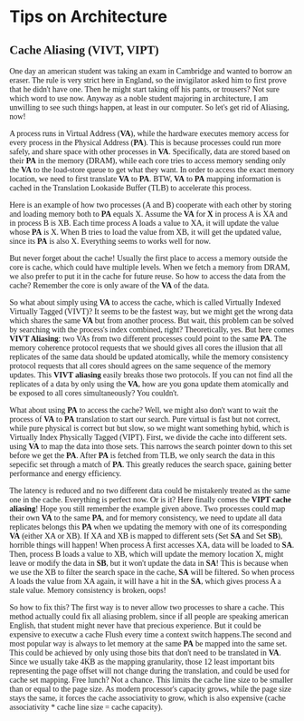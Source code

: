 # Tips on Architecture
<span style="font-family: 'Lucida Console';">

## Cache Aliasing (VIVT, VIPT)
One day an american student was taking an exam in Cambridge and wanted to borrow an eraser. The rule is very
strict here in England, so the invigilator asked him to first prove that he didn't have one. Then he might start
taking off his pants, or trousers? Not sure which word to use now. Anyway as a noble student majoring in
architecture, I am unwilling to see such things happen, at least in our computer. So let's get rid of Aliasing,
now!

A process runs in Virtual Address (**VA**), while the hardware executes memory access for every process in the
Physical Address (**PA**). This is because processes could run more safely, and share space with other processes
in **VA**. Specifically, data are stored based on their **PA** in the memory (DRAM), while each core tries to
access memory sending only the **VA** to the load-store queue to get what they want. In order to access the exact
memory location, we need to first translate **VA** to **PA**. BTW, **VA** to **PA** mapping information is cached
in the Translation Lookaside Buffer (TLB) to accelerate this process.

Here is an example of how two processes (A and B) cooperate with each other by storing and loading memory both to
**PA** equals X. Assume the **VA** for **X** in process A is XA and in process B is XB. Each time process A loads
a value to XA, it will update the value whose **PA** is X. When B tries to load the value from XB, it will
get the updated value, since its **PA** is also X. Everything seems to works well for now.

But never forget about the cache! Usually the first place to access a memory outside the core is cache, which could
have multiple levels. When we fetch a memory from DRAM, we also prefer to put it in the cache for future reuse.
So how to access the data from the cache? Remember the core is only aware of the **VA** of the data.

So what about simply using **VA** to access the cache, which is called Virtually Indexed Virtually Tagged (VIVT)?
It seems to be the fastest way, but we might get the wrong data which shares the same **VA** but from another
process. But wait, this problem can be solved by searching with the process's index combined, right?
Theoretically, yes. But here comes **VIVT Aliasing**: two VAs from two different processes could point to the same
**PA**. The memory coherence protocol requests that we should gives all cores the illusion that all replicates of
the same data should be updated atomically, while the memory consistency protocol requests that all cores should
agrees on the same sequence of the memory updates. This **VIVT aliasing** easily breaks those two protocols. 
If you can not find all the replicates of a data by only using the **VA**, how are you gona update them atomically
and be exposed to all cores simultaneously? You couldn't.

What about using **PA** to access the cache? Well, we might also don't want to wait the process of **VA** to
**PA** translation to start our search. Pure virtual is fast but not correct, while pure physical is correct but
but slow, so we might want something hybid, which is Virtually Index Physically Tagged (VIPT). First, we divide
the cache into different sets. using **VA** to map the data into those sets. This narrows the search pointer down
to this set before we get the **PA**. After **PA** is fetched from TLB, we only search the data in this sepecific set through a match of **PA**. This greatly reduces the search space, gaining better performance and energy efficiency.

The latency is reduced and no two different data could be mistakenly treated as the same one in the cache.
Everything is perfect now. Or is it? Here finally comes the **VIPT cache aliasing**! Hope you still remember the
example given above. Two processes could map their own **VA** to the same **PA**, and for memory consistency, we
need to update all data replicates belongs this **PA** when we updating the memory with one of its corresponding
**VA** (either XA or XB). If XA and XB is mapped to different sets (Set **SA** and Set **SB**), horrible things
will happen! When process A first accesses XA, data will be loaded to **SA**. Then, process B loads a value to XB,
which will update the memory location X, might leave or modify the data in **SB**, but it won't update the data in
**SA**! This is because when we use the XB to filter the search space in the cache, **SA** will be filtered. So
when process A loads the value from XA again, it will have a hit in the **SA**, which gives process A a stale
value. Memory consistency is broken, oops!

So how to fix this? The first way is to never allow two processes to share a cache. This method actually could
fix all aliasing problem, since if all people are speaking american English, that student might never have that
precious experience. But it could be expensive to executw a cache Flush every time a context switch happens.The
second and most popular way is always to let memory at the same **PA** be mapped into the same set. This could be
achieved by only using those bits that don't need to be translated in **VA**. Since we usually take 4KB as the mapping granularity, those 12 least important bits representing the page offset will not change during the
translation, and could be used for cache set mapping. Free lunch? Not a chance. This limits the cache line size to
be smaller than or equal to the page size. As modern processor's capacity grows, while the page size stays the
same, it forces the cache associativity to grow, which is also expensive (cache associativity * cache line size =
cache capacity).

</span>